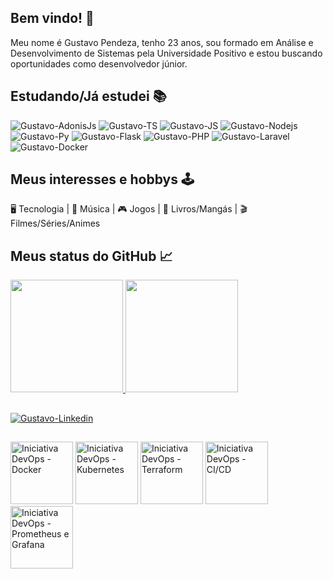 ## Bem vindo! 👾
Meu nome é Gustavo Pendeza, tenho 23 anos, sou formado em Análise e Desenvolvimento de Sistemas pela Universidade Positivo e estou buscando oportunidades como desenvolvedor júnior.

## Estudando/Já estudei 📚
<div>
  <img alt="Gustavo-AdonisJs" title="AdonisJs" src="https://img.shields.io/badge/adonis%20js-220052?style=for-the-badge&logo=adonisjs&logoColor=white">
  <img alt="Gustavo-TS" title="TypeScript" src="https://img.shields.io/badge/TypeScript-007ACC?style=for-the-badge&logo=typescript&logoColor=white">
  <img alt="Gustavo-JS" title="JavaScript" src="https://img.shields.io/badge/JavaScript-323330?style=for-the-badge&logo=javascript&logoColor=F7DF1E">
  <img alt="Gustavo-Nodejs" title="Nodejs" src="https://img.shields.io/badge/Node.js-43853D?style=for-the-badge&logo=node.js&logoColor=white">
  <img alt="Gustavo-Py" title="Python" src="https://img.shields.io/badge/Python-14354C?style=for-the-badge&logo=python&logoColor=white">
  <img alt="Gustavo-Flask" title="Flask" src="https://img.shields.io/badge/Flask-000000?style=for-the-badge&logo=flask&logoColor=white">
  <img alt="Gustavo-PHP" title="PHP" src="https://img.shields.io/badge/PHP-777BB4?style=for-the-badge&logo=php&logoColor=white">
  <img alt="Gustavo-Laravel" title="Laravel" src="https://img.shields.io/badge/Laravel-FF2D20?style=for-the-badge&logo=laravel&logoColor=white">
  <img alt="Gustavo-Docker" title="Docker" src="https://img.shields.io/badge/Docker-2CA5E0?style=for-the-badge&logo=docker&logoColor=white">
</div>

## Meus interesses e hobbys 🕹
🖥 Tecnologia |
🎸 Música |
🎮 Jogos |
📖 Livros/Mangás |
🎬 Filmes/Séries/Animes
  
## Meus status do GitHub 📈
<div>
  <a href="https://github.com/GustavoPendeza">
    <img height="180em" src="https://github-readme-stats.vercel.app/api?username=gustavopendeza&show_icons=true&theme=dracula&include_all_commits=true">
    <img height="180em" src="https://github-readme-stats.vercel.app/api/top-langs/?username=gustavopendeza&layout=compact&theme=dracula">
  </a>
</div>
  
## 
<a href="https://www.linkedin.com/in/gustavo-seiki-pendeza/" target="_blank"><img alt="Gustavo-Linkedin" title="Linkedin"  src="https://img.shields.io/badge/LinkedIn-0077B5?style=for-the-badge&logo=linkedin&logoColor=white"></a>

##
<div>
  <a href="https://badgr.com/public/assertions/9h3pazSuQcaLIcwZ8s-Ncg"><img height="100em" title="Iniciativa DevOps - Docker" src="https://user-images.githubusercontent.com/53589614/172956892-cd5e9b75-e6d5-4f9c-bcc0-4ee05f6fc760.png"></a>
  <a href="https://badgr.com/public/assertions/KCjUMD_MQYmaskt1BZdJPQ"><img height="100em" title="Iniciativa DevOps - Kubernetes" src="https://user-images.githubusercontent.com/53589614/173660245-4a014cd0-5612-4e07-84f3-97cefe81f0c1.png"></a>
  <a href="https://badgr.com/public/assertions/Fs7fTMuQR9e01s7F5TemGg"><img height="100em" title="Iniciativa DevOps - Terraform" src="https://user-images.githubusercontent.com/53589614/173661282-3f678699-9062-4f93-a475-bab9cad3a159.png"></a>
  <a href="https://badgr.com/public/assertions/q8k7IJcpRI6Ar5lDjN9yPA"><img height="100em" title="Iniciativa DevOps - CI/CD" src="https://user-images.githubusercontent.com/53589614/173661592-4ffe894d-7681-4772-bae5-1e4a3fd7fcac.png"></a>
  <a href="https://badgr.com/public/assertions/rt3GSIP6TQmaSdMkeawIVQ"><img height="100em" title="Iniciativa DevOps - Prometheus e Grafana" src="https://user-images.githubusercontent.com/53589614/173661841-7b71abbc-0dad-4a86-a8d7-f0dce602d48c.png"></a>
</div>

